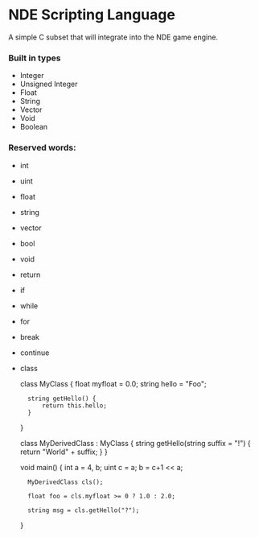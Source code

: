 # NDE Scripting Language

A simple C subset that will integrate into the NDE game engine.

### Built in types
* Integer
* Unsigned Integer
* Float
* String
* Vector
* Void
* Boolean
 
### Reserved words:

* int
* uint
* float
* string
* vector
* bool
* void
* return
* if
* while
* for
* break
* continue
* class

    class MyClass {
        float myfloat = 0.0;
        string hello = "Foo";
        
        string getHello() {
            return this.hello;
        }
    }

    class MyDerivedClass : MyClass {
        string getHello(string suffix = "!") {
            return "World" + suffix;
        }
    }

    void main() {
        int a = 4, b;
        uint c = a;
        b = c+1 << a;

        MyDerivedClass cls();

        float foo = cls.myfloat >= 0 ? 1.0 : 2.0;

        string msg = cls.getHello("?");
	
    }

